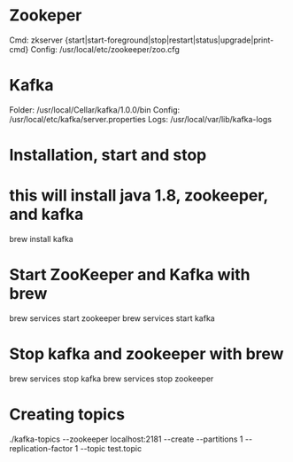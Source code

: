 # Zookeper

Cmd: zkserver {start|start-foreground|stop|restart|status|upgrade|print-cmd}
Config: /usr/local/etc/zookeeper/zoo.cfg

# Kafka

Folder: /usr/local/Cellar/kafka/1.0.0/bin
Config: /usr/local/etc/kafka/server.properties
Logs: /usr/local/var/lib/kafka-logs

# Installation, start and stop

# this will install java 1.8, zookeeper, and kafka
brew install kafka

# Start ZooKeeper and Kafka with brew
brew services start zookeeper
brew services start kafka

# Stop kafka and zookeeper with brew
brew services stop kafka
brew services stop zookeeper

# Creating topics
./kafka-topics --zookeeper localhost:2181 --create --partitions 1 --replication-factor 1 --topic test.topic

